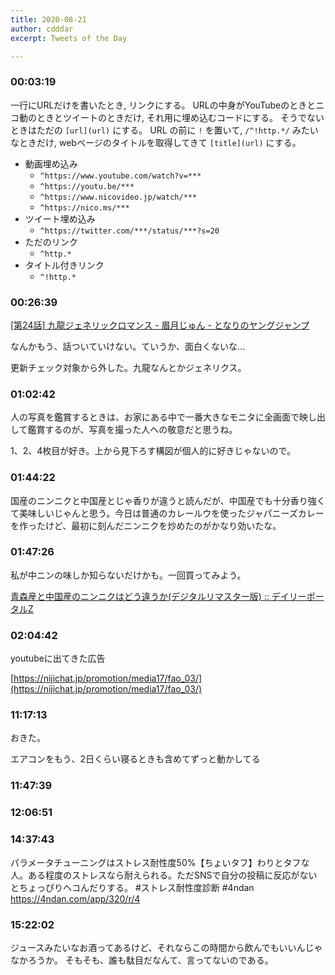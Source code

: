 ```yaml
---
title: 2020-08-21
author: cdddar
excerpt: Tweets of the Day

---
```


### 00:03:19

一行にURLだけを書いたとき, リンクにする。
URLの中身がYouTubeのときとニコ動のときとツイートのときだけ, それ用に埋め込むコードにする。
そうでないときはただの `[url](url)` にする。
URL の前に `!` を置いて, `/^!http.*/` みたいなときだけ, webページのタイトルを取得してきて `[title](url)` にする。

- 動画埋め込み
    - `^https://www.youtube.com/watch?v=***`
    - `^https://youtu.be/***`
    - `^https://www.nicovideo.jp/watch/***`
    - `^https://nico.ms/***`
- ツイート埋め込み
    - `^https://twitter.com/***/status/***?s=20`
- ただのリンク
    - `^http.*`
- タイトル付きリンク
    - `^!http.*`

### 00:26:39

[[第24話] 九龍ジェネリックロマンス - 眉月じゅん - となりのヤングジャンプ](https://tonarinoyj.jp/episode/13933686331685576733)

なんかもう、話ついていけない。ていうか、面白くないな…

更新チェック対象から外した。九龍なんとかジェネリクス。

### 01:02:42

人の写真を鑑賞するときは、お家にある中で一番大きなモニタに全画面で映し出して鑑賞するのが、写真を撮った人への敬意だと思うね。

<blockquote class="twitter-tweet"><p lang="ja" dir="ltr"></p><a href="https://twitter.com/curry_battle/status/1295377300884582402?ref_src=twsrc%5Etfw"></a></blockquote><script async src="https://platform.twitter.com/widgets.js" charset="utf-8"></script>

1、2、4枚目が好き。上から見下ろす構図が個人的に好きじゃないので。

### 01:44:22

国産のニンニクと中国産とじゃ香りが違うと読んだが、中国産でも十分香り強くて美味しいじゃんと思う。今日は普通のカレールウを使ったジャパニーズカレーを作ったけど、最初に刻んだニンニクを炒めたのがかなり効いたな。

### 01:47:26

私が中ニンの味しか知らないだけかも。一回買ってみよう。

[青森産と中国産のニンニクはどう違うか(デジタルリマスター版) :: デイリーポータルZ](https://dailyportalz.jp/kiji/171217201489)

### 02:04:42

youtubeに出てきた広告

[https://nijichat.jp/promotion/media17/fao_03/](https://nijichat.jp/promotion/media17/fao_03/)

### 11:17:13

おきた。

エアコンをもう、2日くらい寝るときも含めてずっと動かしてる

### 11:47:39

<blockquote class="twitter-tweet"><p lang="ja" dir="ltr"></p><a href="https://twitter.com/kuroakaii/status/1296584534918668290?ref_src=twsrc%5Etfw"></a></blockquote><script async src="https://platform.twitter.com/widgets.js" charset="utf-8"></script>

### 12:06:51

<blockquote class="twitter-tweet"><p lang="ja" dir="ltr"></p><a href="https://twitter.com/kisaragiyuu_/status/1256475245860450304?ref_src=twsrc%5Etfw"></a></blockquote><script async src="https://platform.twitter.com/widgets.js" charset="utf-8"></script>

### 14:37:43

パラメータチューニングはストレス耐性度50%【ちょいタフ】わりとタフな人。ある程度のストレスなら耐えられる。ただSNSで自分の投稿に反応がないとちょっぴりヘコんだりする。
#ストレス耐性度診断 #4ndan https://4ndan.com/app/320/r/4

### 15:22:02

ジュースみたいなお酒ってあるけど、それならこの時間から飲んでもいいんじゃなかろうか。
そもそも、誰も駄目だなんて、言ってないのである。
